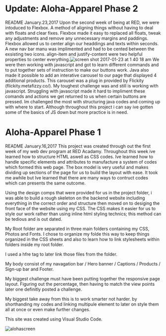 # Update: Aloha-Apparel Phase 2
README
January.23,2017
Upon the second week of being at RED, we were intoduced to Flexbox. A method of aligning things without having to deal with floats and clear fixes. Flexbox made it easy to replaced all floats, tweak any adjustments and remove any unnecessary margins and paddings. Flexbox allowed us to center align our headdings and texts within seconds. A new nav bar manu was implimented and had to be cented between the exsisting two icons. align-item and justify-content were two helpful properties to center everything.![screen shot 2017-01-23 at 1 40 18 am](https://cloud.githubusercontent.com/assets/24995518/22199224/d99b8424-e10e-11e6-8ecd-526bad2a86ba.png)
We were then working with javascript and got to learn different commands and to put together sets of instruction to make our buttons work. Java also made it possible to add an interative carousel to our page that displayed 4 additional products. This carousel was a plug in provided by Flickity (flickity.metafizzy.co/). My toughest challenge was and still is working with javascript. Struggling with javascript made it hard to impliment these comands and actions we get returned to us when certain buttons are pressed. Im challenged the most with structuring java codes and coming up with where to start. Although throughout this project i can say ive gotten some of the basics of JS down but more practice is in need. 

# Aloha-Apparel Phase 1
README
January.16,2017
This project was created through out the first week of my web dev program at RED Acadamy. Throughout this week ive learned how to structure  HTML aswell as CSS codes.
Ive learned how to handle specific elements and attributes to manufacture a system of codes which formed this web page. The box model is very useful and makes dividing up sections of the page for us to build the layout with ease.
It took me awhile but Ive learned that there are many ways to contruct codes which can presents the same outcome.

Using the design comps that were provided for us in the project folder, i was able to build a rough skeleton on the backend website including everything in the correct order and structure then moved on to desiging the front face of the website using my CSS. The CSS makes it easier for us to style our work rather than using inline html styling technics; this method can be tedious and is out dated. 

My Root folder are separated in three main folders containing my CSS, Photos and Fonts.
I chose to organize my folde this way to keep things organized in the CSS sheets and also to learn how to link stylesheets within folders inside my root folder.

I used a hfre tag to later link those files from the folder.

My body consist of my navagation bar / Hero banner / Captions / Products / Sign-up bar and Footer.

My biggest challenge must have been putting together the responsive page layout. Figuring out the percentage,
then having to match the view points later one definitly posted a challenge.

My biggest take away from this is to work smarter not harder. by shorthanding my codes and linking multipule
element to later on style them all at once or even make further changes.

This site was created using Visual Studio Code.

![alohascreen](https://cloud.githubusercontent.com/assets/24995518/22051523/b96764bc-dcf8-11e6-950d-5c9b549321d6.png)
